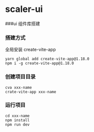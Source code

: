 # scaler-ui
###ui 组件库搭建

### 搭建方式
 全局安装 create-vite-app
  ```
  yarn global add create-vite-app@1.18.0
  npm i -g create-vite-app@1.18.0
  ```
### 创建项目目录
 ```
cva xxx-name
crate-vite-app xxx-name
```

### 运行项目
```
cd xxx-name
npm install
npm run dev
```
